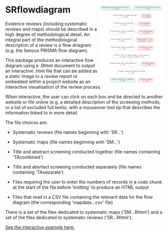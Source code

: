 # SRflowdiagram <img src="SRflowdiagram.png" align="right" width="40%" height="40%" />

Evidence reviews (including systematic reviews and maps) should be described in a high degree of methodological detail. An integral part of the methodological description of a review is a flow driagram (e.g. the famous PRISMA flow diagram). 

This package produces an interactive flow diagram using a .Rhtml document to output an interactive .html file that can be added as a static image to a review report or embedded within a project website as an interactive visualisation of the review process. 

When interactive, the user can click on each box and be directed to another website or file online (e.g. a detailed description of the screeeing methods, or a list of excluded full texts), with a mouseover tool tip that describes the information linked to in more detail. 

The file choices are:

* Systematic reviews (file names beginning with 'SR...')
* Systematic maps (file names beginning with 'SM...')

* Title and abstract screening conducted together (file names containing 'TAcombined')
* Title and absrtact screening conducted separately (file names containing 'TAseparate')

* Files requiring the user to enter the numbers of records in a code chunk at the start of the file before 'knitting' to produce an HTML output
* Files that read in a CSV file containing the relevant data for the flow diagram (the corresponding 'mapdata...csv' file)

There is a set of the files dedicated to systematic maps ('SM...Rhtml') and a set of the files dedicated to systematic reviews ('SR...Rhtml').

<a href="https://srflowdiagram.github.io/" target="_blank">See the interactive example here.</a>
